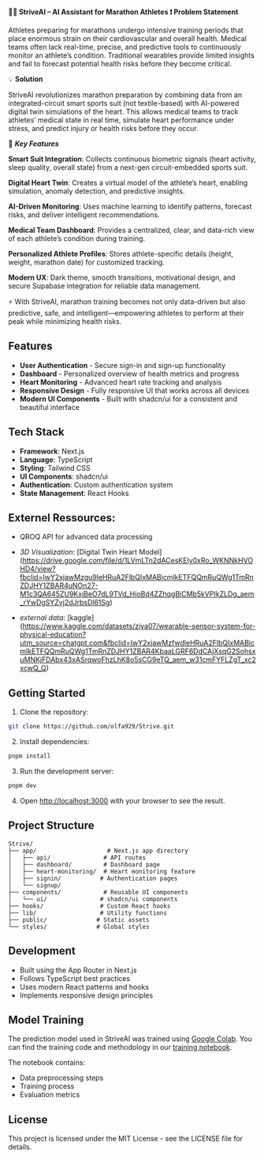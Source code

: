 **🏃‍♂️ StriveAI – AI Assistant for Marathon Athletes
❗ Problem Statement**

Athletes preparing for marathons undergo intensive training periods that place enormous strain on their cardiovascular and overall health. Medical teams often lack real-time, precise, and predictive tools to continuously monitor an athlete’s condition. Traditional wearables provide limited insights and fail to forecast potential health risks before they become critical.

💡 **Solution**

StriveAI revolutionizes marathon preparation by combining data from an integrated-circuit smart sports suit (not textile-based) with AI-powered digital twin simulations of the heart. This allows medical teams to track athletes’ medical state in real time, simulate heart performance under stress, and predict injury or health risks before they occur.

🌟 ***Key Features***

**Smart Suit Integration**: Collects continuous biometric signals (heart activity, sleep quality, overall state) from a next-gen circuit-embedded sports suit.

**Digital Heart Twin**: Creates a virtual model of the athlete’s heart, enabling simulation, anomaly detection, and predictive insights.

**AI-Driven Monitoring**: Uses machine learning to identify patterns, forecast risks, and deliver intelligent recommendations.

**Medical Team Dashboard**: Provides a centralized, clear, and data-rich view of each athlete’s condition during training.

**Personalized Athlete Profiles**: Stores athlete-specific details (height, weight, marathon date) for customized tracking.

**Modern UX**: Dark theme, smooth transitions, motivational design, and secure Supabase integration for reliable data management.

⚡ With StriveAI, marathon training becomes not only data-driven but also predictive, safe, and intelligent—empowering athletes to perform at their peak while minimizing health risks.

## Features

- **User Authentication** - Secure sign-in and sign-up functionality
- **Dashboard** - Personalized overview of health metrics and progress
- **Heart Monitoring** - Advanced heart rate tracking and analysis
- **Responsive Design** - Fully responsive UI that works across all devices
- **Modern UI Components** - Built with shadcn/ui for a consistent and beautiful interface

## Tech Stack

- **Framework**: Next.js
- **Language**: TypeScript
- **Styling**: Tailwind CSS
- **UI Components**: shadcn/ui
- **Authentication**: Custom authentication system
- **State Management**: React Hooks

## Externel Ressources: 
  - QROQ API for advanced data processing
    
  - *3D Visualization*: [Digital Twin Heart Model] (https://drive.google.com/file/d/1LVmLTn2dACesKEly0xRo_WKNNkHVOHD4/view?fbclid=IwY2xjawMzgu9leHRuA2FlbQIxMABicmlkETFQQmRuQWg1TmRnZDJHY1ZBAR4uNOn27-M1c3QA645ZU9KxjBeO7dL9TVd_HioBd4ZZhqgBiCMb5kVPIkZLDg_aem_rYwDgSYZyj2dJrbsDl61Sg)
    
- *external data*: [kaggle] (https://www.kaggle.com/datasets/ziya07/wearable-sensor-system-for-physical-education?utm_source=chatgpt.com&fbclid=IwY2xjawMzfwdleHRuA2FlbQIxMABicmlkETFQQmRuQWg1TmRnZDJHY1ZBAR4KbaaLGRF6DdCAjXsqG2SohsxuMNKjFDAbx43xASrqwoFhzLhK8o5sCG9eTQ_aem_w31cmFYFLZgT_xc2xcwQ_Q)


## Getting Started

1. Clone the repository:
```bash
git clone https://github.com/olfa929/Strive.git
```

2. Install dependencies:
```bash
pnpm install
```

3. Run the development server:
```bash
pnpm dev
```

4. Open [http://localhost:3000](http://localhost:3000) with your browser to see the result.

## Project Structure

```
Strive/
├── app/                    # Next.js app directory
│   ├── api/               # API routes
│   ├── dashboard/         # Dashboard page
│   ├── heart-monitoring/  # Heart monitoring feature
│   ├── signin/           # Authentication pages
│   └── signup/
├── components/            # Reusable UI components
│   └── ui/               # shadcn/ui components
├── hooks/                # Custom React hooks
├── lib/                  # Utility functions
├── public/              # Static assets
└── styles/              # Global styles
```

## Development

- Built using the App Router in Next.js
- Follows TypeScript best practices
- Uses modern React patterns and hooks
- Implements responsive design principles

## Model Training

The prediction model used in StriveAI was trained using [Google Colab](https://colab.research.google.com/). You can find the training code and methodology in our [training notebook](https://colab.research.google.com/drive/1Ejv6TZXQWFKXviYrWUpvPiILPFk6jPS0?usp=sharing&fbclid=IwY2xjawMyck5leHRuA2FlbQIxMABicmlkETFydVZBcW1ndVlkWDlqWEkxAR6Gig4ylFWtqvXZaUMz1EGWUvcihoGqq-asrUf4eAln-DdZ8-1Aet52d11SKA_aem_ZhuDXyO4EyuhLvQaAiWu0A#scrollTo=Vp464D6qOejX).

The notebook contains:
- Data preprocessing steps
- Training process
- Evaluation metrics

## License

This project is licensed under the MIT License - see the LICENSE file for details.

